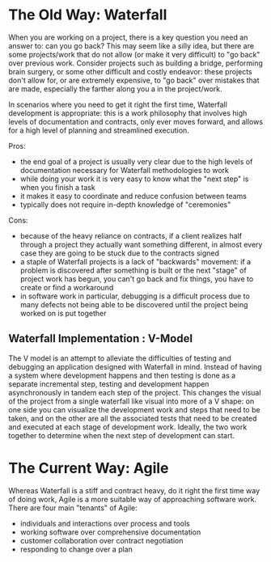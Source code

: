 # The Old Way: Waterfall
When you are working on a project, there is a key question you need an answer to: can you go back? This may seem like a silly idea, but there are some projects/work that do not allow (or make it very difficult) to "go back" over previous work. Consider projects such as building a bridge, performing brain surgery, or some other difficult and costly endeavor: these projects don't allow for, or are extremely expensive, to "go back" over mistakes that are made, especially the farther along you a in the project/work.

In scenarios where you need to get it right the first time, Waterfall development is appropriate: this is a work philosophy that involves high levels of documentation and contracts, only ever moves forward, and allows for a high level of planning and streamlined execution. 

Pros:
- the end goal of a project is usually very clear due to the high levels of documentation necessary for Waterfall methodologies to work
- while doing your work it is very easy to know what the "next step" is when you finish a task
- it makes it easy to coordinate and reduce confusion between teams
- typically does not require in-depth knowledge of "ceremonies"

Cons:
- because of the heavy reliance on contracts, if a client realizes half through a project they actually want something different, in almost every case they are going to be stuck due to the contracts signed
- a staple of Waterfall projects is a lack of "backwards" movement: if a problem is discovered after something is built or the next "stage" of project work has begun, you can't go back and fix things, you have to create or find a workaround
- in software work in particular, debugging is a difficult process due to many defects not being able to be discovered until the project being worked on is put together

## Waterfall Implementation : V-Model
The V model is an attempt to alleviate the difficulties of testing and debugging an application designed with Waterfall in mind. Instead of having a system where development happens and then testing is done as a separate incremental step, testing and development happen asynchronously in tandem each step of the project. This changes the visual of the project from a single waterfall like visual into more of a V shape: on one side you can visualize the development work and steps that need to be taken, and on the other are all the associated tests that need to be created and executed at each stage of development work. Ideally, the two work together to determine when the next step of development can start.

# The Current Way: Agile
Whereas Waterfall is a stiff and contract heavy, do it right the first time way of doing work, Agile is a more suitable way of approaching software work. There are four main "tenants" of Agile:
- individuals and interactions over process and tools
- working software over comprehensive documentation
- customer collaboration over contract negotiation
- responding to change over a plan
